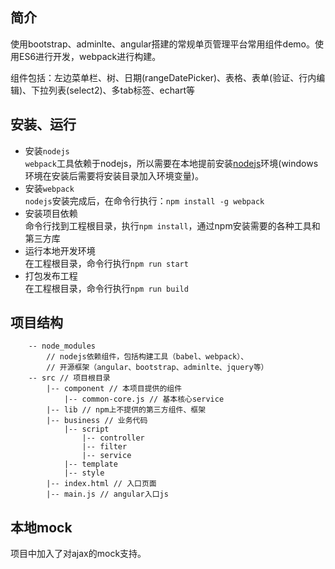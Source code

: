 ## 简介
  使用bootstrap、adminlte、angular搭建的常规单页管理平台常用组件demo。使用ES6进行开发，webpack进行构建。

  组件包括：左边菜单栏、树、日期(rangeDatePicker)、表格、表单(验证、行内编辑)、下拉列表(select2)、多tab标签、echart等

  
## 安装、运行
  
  - 安装`nodejs`  
  `webpack`工具依赖于nodejs，所以需要在本地提前安装[nodejs](http://npm.taobao.org/)环境(windows环境在安装后需要将安装目录加入环境变量)。
  - 安装`webpack`  
  `nodejs`安装完成后，在命令行执行：`npm install -g webpack`
  - 安装项目依赖  
  命令行找到工程根目录，执行`npm install`，通过npm安装需要的各种工具和第三方库
  - 运行本地开发环境  
  在工程根目录，命令行执行`npm run start`
  - 打包发布工程  
  在工程根目录，命令行执行`npm run build`

## 项目结构
  
````
    -- node_modules 
        // nodejs依赖组件，包括构建工具（babel、webpack）、
        // 开源框架（angular、bootstrap、adminlte、jquery等）  
    -- src // 项目根目录  
        |-- component // 本项目提供的组件  
            |-- common-core.js // 基本核心service  
        |-- lib // npm上不提供的第三方组件、框架  
        |-- business // 业务代码  
            |-- script
                |-- controller
                |-- filter
                |-- service
            |-- template
            |-- style
        |-- index.html // 入口页面  
        |-- main.js // angular入口js  
````

## 本地mock
  
  项目中加入了对ajax的mock支持。